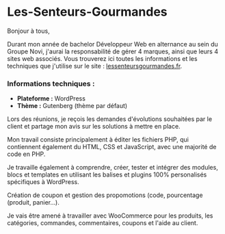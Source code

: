 # Les-Senteurs-Gourmandes

Bonjour à tous,

Durant mon année de bachelor Développeur Web en alternance au sein du Groupe Novi, j'aurai la responsabilité de gérer 4 marques, ainsi que leurs 4 sites web associés.
Vous trouverez ici toutes les informations et les techniques que j'utilise sur le site : [lessenteursgourmandes.fr](https://lessenteursgourmandes.fr).


### Informations techniques : 
- **Plateforme :** WordPress
- **Thème :** Gutenberg (thème par défaut)

Lors des réunions, je reçois les demandes d'évolutions souhaitées par le client et partage mon avis sur les solutions à mettre en place. 

Mon travail consiste principalement à éditer les fichiers PHP, qui contiennent également du HTML, CSS et JavaScript, avec une majorité de code en PHP.

Je travaille également à comprendre, créer, tester et intégrer des modules, blocs et templates en utilisant les balises et plugins 100% personalisés spécifiques à WordPress.

Création de coupon et gestion des propomotions (code, pourcentage (produit, panier...).

Je vais être amené à travailler avec WooCommerce pour les produits, les catégories, commandes, commentaires, coupons et l'aide au client.
